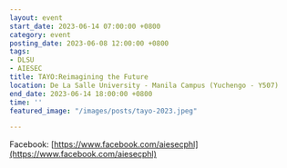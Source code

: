 ```yaml
---
layout: event
start_date: 2023-06-14 07:00:00 +0800
category: event
posting_date: 2023-06-08 12:00:00 +0800
tags:
- DLSU
- AIESEC
title: TAYO:Reimagining the Future
location: De La Salle University - Manila Campus (Yuchengo - Y507)
end_date: 2023-06-14 18:00:00 +0800
time: ''
featured_image: "/images/posts/tayo-2023.jpeg"

---
```




Facebook: [https://www.facebook.com/aiesecphl](https://www.facebook.com/aiesecphl)

